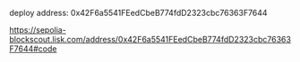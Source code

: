 deploy address: 0x42F6a5541FEedCbeB774fdD2323cbc76363F7644

https://sepolia-blockscout.lisk.com/address/0x42F6a5541FEedCbeB774fdD2323cbc76363F7644#code